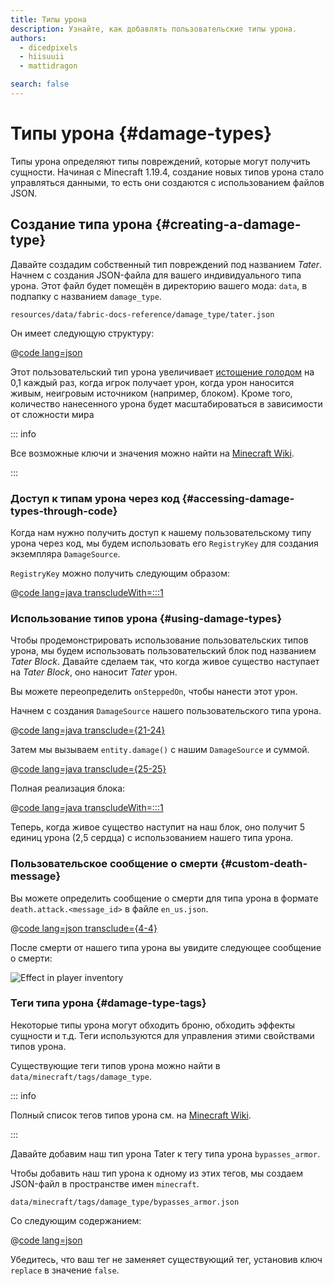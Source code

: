 ```yaml
---
title: Типы урона
description: Узнайте, как добавлять пользовательские типы урона.
authors:
  - dicedpixels
  - hiisuuii
  - mattidragon

search: false
---
```


# Типы урона {#damage-types}

Типы урона определяют типы повреждений, которые могут получить сущности. Начиная с Minecraft 1.19.4, создание новых типов урона стало управляться данными, то есть они создаются с использованием файлов JSON.

## Создание типа урона {#creating-a-damage-type}

Давайте создадим собственный тип повреждений под названием _Tater_. Начнем с создания JSON-файла для вашего индивидуального типа урона. Этот файл
будет
помещён в директорию вашего мода: `data`, в подпапку с названием `damage_type`.

```:no-line-numbers
resources/data/fabric-docs-reference/damage_type/tater.json
```

Он имеет следующую структуру:

@[code lang=json](@/reference/1.21/src/main/generated/data/fabric-docs-reference/damage_type/tater.json)

Этот пользовательский тип урона увеличивает [истощение голодом](https://minecraft.wiki/w/Hunger#Exhaustion_level_increase) на 0,1 каждый раз, когда игрок получает урон, когда урон наносится живым, неигровым источником (например, блоком). Кроме того, количество нанесенного урона будет масштабироваться в зависимости от сложности мира

::: info

Все возможные ключи и значения можно найти на [Minecraft Wiki](https://minecraft.wiki/w/Damage_type#JSON_format).

:::

### Доступ к типам урона через код {#accessing-damage-types-through-code}

Когда нам нужно получить доступ к нашему пользовательскому типу урона через код, мы будем использовать его `RegistryKey` для создания экземпляра `DamageSource`.

`RegistryKey` можно получить следующим образом:

@[code lang=java transcludeWith=:::1](@/reference/1.21/src/main/java/com/example/docs/damage/FabricDocsReferenceDamageTypes.java)

### Использование типов урона {#using-damage-types}

Чтобы продемонстрировать использование пользовательских типов урона, мы будем использовать пользовательский блок под названием _Tater Block_. Давайте сделаем так, что когда живое существо наступает на _Tater Block_, оно наносит _Tater_ урон.

Вы можете переопределить `onSteppedOn`, чтобы нанести этот урон.

Начнем с создания `DamageSource` нашего пользовательского типа урона.

@[code lang=java transclude={21-24}](@/reference/1.21/src/main/java/com/example/docs/damage/TaterBlock.java)

Затем мы вызываем `entity.damage()` с нашим `DamageSource` и суммой.

@[code lang=java transclude={25-25}](@/reference/1.21/src/main/java/com/example/docs/damage/TaterBlock.java)

Полная реализация блока:

@[code lang=java transcludeWith=:::1](@/reference/1.21/src/main/java/com/example/docs/damage/TaterBlock.java)

Теперь, когда живое существо наступит на наш блок, оно получит 5 единиц урона (2,5 сердца) с использованием нашего типа урона.

### Пользовательское сообщение о смерти {#custom-death-message}

Вы можете определить сообщение о смерти для типа урона в формате `death.attack.<message_id>` в файле `en_us.json`.

@[code lang=json transclude={4-4}](@/reference/1.21/src/main/resources/assets/fabric-docs-reference/lang/en_us.json)

После смерти от нашего типа урона вы увидите следующее сообщение о смерти:

![Effect in player inventory](/assets/develop/tater-damage-death.png)

### Теги типа урона {#damage-type-tags}

Некоторые типы урона могут обходить броню, обходить эффекты сущности и т.д. Теги используются для управления этими свойствами
типов урона.

Существующие теги типов урона можно найти в `data/minecraft/tags/damage_type`.

::: info

Полный список тегов типов урона см. на [Minecraft Wiki](https://minecraft.wiki/w/Tag#Damage_types).

:::

Давайте добавим наш тип урона Tater к тегу типа урона `bypasses_armor`.

Чтобы добавить наш тип урона к одному из этих тегов, мы создаем JSON-файл в пространстве имен `minecraft`.

```:no-line-numbers
data/minecraft/tags/damage_type/bypasses_armor.json
```

Со следующим содержанием:

@[code lang=json](@/reference/1.21/src/main/generated/data/minecraft/tags/damage_type/bypasses_armor.json)

Убедитесь, что ваш тег не заменяет существующий тег, установив ключ `replace` в значение `false`.

